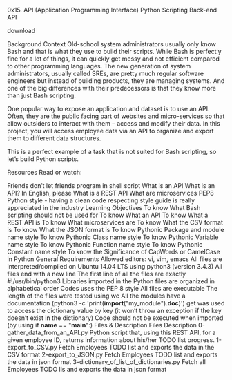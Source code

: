 0x15. API (Application Programming Interface)
Python Scripting Back-end API

download

Background Context
Old-school system administrators usually only know Bash and that is what they use to build their scripts. While Bash is perfectly fine for a lot of things, it can quickly get messy and not efficient compared to other programming languages. The new generation of system administrators, usually called SREs, are pretty much regular software engineers but instead of building products, they are managing systems. And one of the big differences with their predecessors is that they know more than just Bash scripting.

One popular way to expose an application and dataset is to use an API. Often, they are the public facing part of websites and micro-services so that allow outsiders to interact with them – access and modify their data. In this project, you will access employee data via an API to organize and export them to different data structures.

This is a perfect example of a task that is not suited for Bash scripting, so let’s build Python scripts.

Resources
Read or watch:

Friends don’t let friends program in shell script
What is an API
What is an API? In English, please
What is a REST API
What are microservices
PEP8 Python style - having a clean code respecting style guide is really appreciated in the industry
Learning Objectives
To know What Bash scripting should not be used for
To know What an API
To know What a REST API is
To know What microservices are
To know What the CSV format is
To know What the JSON format is
To know Pythonic Package and module name style
To know Pythonic Class name style
To know Pythonic Variable name style
To know Pythonic Function name style
To know Pythonic Constant name style
To know the Significance of CapWords or CamelCase in Python
General Requirements
Allowed editors: vi, vim, emacs
All files are interpreted/compiled on Ubuntu 14.04 LTS using python3 (version 3.4.3)
All files end with a new line
The first line of all the files are exactly #!/usr/bin/python3
Libraries imported in the Python files are organized in alphabetical order
Codes uses the PEP 8 style
All files are executable
The length of the files were tested using wc
All the modules have a documentation (python3 -c 'print(__import__("my_module").__doc__)')
get was used to access the dictionary value by key (it won’t throw an exception if the key doesn’t exist in the dictionary)
Code should not be executed when imported (by using if __name__ == "__main__":)
Files & Description
Files	Description
0-gather_data_from_an_API.py	Python script that, using this REST API, for a given employee ID, returns information about his/her TODO list progress.
1-export_to_CSV.py	Fetch Employees TODO list and exports the data in the CSV format
2-export_to_JSON.py	Fetch Employees TODO list and exports the data in json format
3-dictionary_of_list_of_dictionaries.py	Fetch all Employees TODO lis and exports the data in json format
